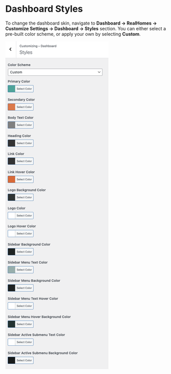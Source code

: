 # Dashboard Styles

To change the dashboard skin, navigate to **Dashboard → RealHomes → Customize Settings → Dashboard → Styles** section. You can either select a pre-built color scheme, or apply your own by selecting **Custom**.

![Dashboard Styles](images/dashboard/dashboard-styles.png)